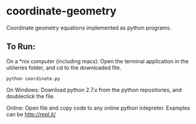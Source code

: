 coordinate-geometry
===================

Coordinate geometry equations implemented as python programs.

## To Run:

On a *nix computer (including macs):
Open the terminal application in the utilieries folder, and cd to the downloaded file.
```
python coordinate.py
```

On Windows:
Download python 2.7.x from the python repositories, and doubleclick the file.

Online:
Open file and copy code to any online python intepreter. Examples can be http://repl.it/
